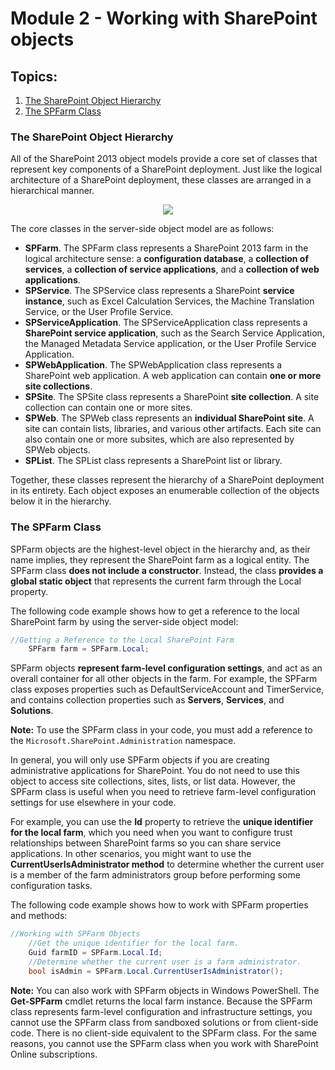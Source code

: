# Module 2 - Working with SharePoint objects

## **Topics**:

1. [The SharePoint Object Hierarchy](#the-sharepoint-object-hierarchy)
2. [The SPFarm Class](#the-spfarm-class)

### **The SharePoint Object Hierarchy**

All of the SharePoint 2013 object models provide a core set of classes that represent key components of a SharePoint deployment. Just like the logical architecture of a SharePoint deployment, these classes are arranged in a hierarchical manner.

<p align="center">
  <img src="https://user-images.githubusercontent.com/66135471/215712989-d9de2f02-741a-4821-a2ce-74cca4a59697.png">
</p>

The core classes in the server-side object model are as follows:
- **SPFarm**. The SPFarm class represents a SharePoint 2013 farm in the logical architecture sense: a **configuration database**, a **collection of services**, a **collection of service applications**, and a **collection of web applications**. 
- **SPService**. The SPService class represents a SharePoint **service instance**, such as Excel Calculation Services, the Machine Translation Service, or the User Profile Service.
- **SPServiceApplication**. The SPServiceApplication class represents a **SharePoint service application**, such as the Search Service Application, the Managed Metadata Service application, or the User Profile Service Application.
- **SPWebApplication**. The SPWebApplication class represents a SharePoint web application. A web application can contain **one or more site collections**.
- **SPSite**. The SPSite class represents a SharePoint **site collection**. A site collection can contain one or more sites.
- **SPWeb**. The SPWeb class represents an **individual SharePoint site**. A site can contain lists, libraries, and various other artifacts. Each site can also contain one or more subsites, which are also represented by SPWeb objects. 
- **SPList**. The SPList class represents a SharePoint list or library.

Together, these classes represent the hierarchy of a SharePoint deployment in its entirety. Each object exposes an enumerable collection of the objects below it in the hierarchy.

### **The SPFarm Class**

SPFarm objects are the highest-level object in the hierarchy and, as their name implies, they represent the SharePoint farm as a logical entity. The SPFarm class **does not include a constructor**. Instead, the class **provides a global static object** that represents the current farm through the Local property.

The following code example shows how to get a reference to the local SharePoint farm by using the server-side object model:

```C#
//Getting a Reference to the Local SharePoint Farm 
	SPFarm farm = SPFarm.Local;
```

SPFarm objects **represent farm-level configuration settings**, and act as an overall container for all other objects in the farm. For example, the SPFarm class exposes properties such as DefaultServiceAccount and TimerService, and contains collection properties such as **Servers**, **Services**, and **Solutions**.

**Note:** To use the SPFarm class in your code, you must add a reference to the ```Microsoft.SharePoint.Administration``` namespace.

In general, you will only use SPFarm objects if you are creating administrative applications for SharePoint. You do not need to use this object to access site collections, sites, lists, or list data. However, the SPFarm class is useful when you need to retrieve farm-level configuration settings for use elsewhere in your code. 

For example, you can use the **Id** property to retrieve the **unique identifier for the local farm**, which you need when you want to configure trust relationships between SharePoint farms so you can share service applications. In other scenarios, you might want to use the **CurrentUserIsAdministrator method** to determine whether the current user is a member of the farm administrators group before performing some configuration tasks.

The following code example shows how to work with SPFarm properties and methods:
```C#
//Working with SPFarm Objects
	//Get the unique identifier for the local farm.
	Guid farmID = SPFarm.Local.Id;
	//Determine whether the current user is a farm administrator.
	bool isAdmin = SPFarm.Local.CurrentUserIsAdministrator();
```

**Note:** You can also work with SPFarm objects in Windows PowerShell. The **Get-SPFarm** cmdlet returns the local farm instance.
Because the SPFarm class represents farm-level configuration and infrastructure settings, you cannot use the SPFarm class from sandboxed solutions or from client-side code. There is no client-side equivalent to the SPFarm class. For the same reasons, you cannot use the SPFarm class when you work with SharePoint Online subscriptions.